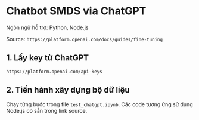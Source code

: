 # Chatbot SMDS via ChatGPT

Ngôn ngữ hỗ trợ: Python, Node.js

Source: `https://platform.openai.com/docs/guides/fine-tuning`

## 1. Lấy key từ ChatGPT

`https://platform.openai.com/api-keys`

## 2. Tiến hành xây dựng bộ dữ liệu

Chạy từng bước trong file `test_chatgpt.ipynb`. Các code tương ứng sử dụng Node.js có sẵn trong link source.